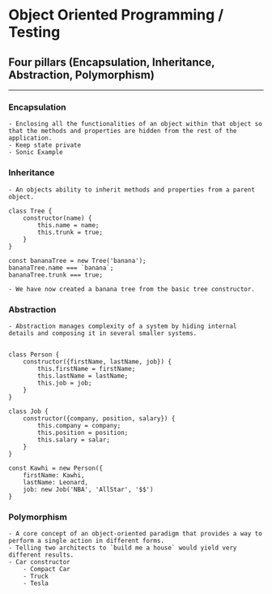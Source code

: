 # Object Oriented Programming / Testing


## Four pillars  (Encapsulation, Inheritance, Abstraction, Polymorphism)
___

### Encapsulation 

    - Enclosing all the functionalities of an object within that object so that the methods and properties are hidden from the rest of the application.
    - Keep state private
    - Sonic Example
    
### Inheritance

    - An objects ability to inherit methods and properties from a parent object.
   
    class Tree {
        constructor(name) {
            this.name = name;
            this.trunk = true;
        }
    }

    const bananaTree = new Tree('banana');
    bananaTree.name === `banana`;
    bananaTree.trunk === true;
   
    - We have now created a banana tree from the basic tree constructor. 

### Abstraction

    - Abstraction manages complexity of a system by hiding internal details and composing it in several smaller systems.

   
    class Person {
        constructor({firstName, lastName, job}) {
            this.firstName = firstName;
            this.lastName = lastName;
            this.job = job;
        }
    }

    class Job {
        constructor({company, position, salary}) {
            this.company = company;
            this.position = position;
            this.salary = salar;
        }
    }

    const Kawhi = new Person({
        firstName: Kawhi, 
        lastName: Leonard, 
        job: new Job('NBA', 'AllStar', '$$')
    }

### Polymorphism

    - A core concept of an object-oriented paradigm that provides a way to perform a single action in different forms.
    - Telling two architects to `build me a house` would yield very different results. 
    - Car constructor
        - Compact Car
        - Truck
        - Tesla 


